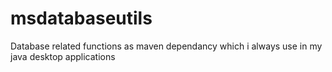 # msdatabaseutils
Database related functions as maven dependancy which i always use in my java desktop applications
